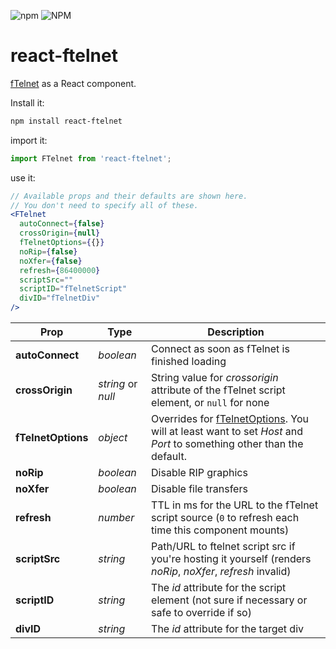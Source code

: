 ![npm](https://img.shields.io/npm/v/react-ftelnet?style=flat-square) ![NPM](https://img.shields.io/npm/l/react-ftelnet)

react-ftelnet
======

[fTelnet](https://github.com/rickparrish/fTelnet) as a React component.

Install it:

```sh
npm install react-ftelnet
```

import it:

```js
import FTelnet from 'react-ftelnet';
```

use it:

```jsx
// Available props and their defaults are shown here.
// You don't need to specify all of these.
<FTelnet
  autoConnect={false}
  crossOrigin={null}
  fTelnetOptions={{}}
  noRip={false}
  noXfer={false}
  refresh={86400000}
  scriptSrc=""
  scriptID="fTelnetScript"
  divID="fTelnetDiv"
/>
```

| Prop | Type | Description |
|------|------|-------------|
| **autoConnect** | *boolean* | Connect as soon as fTelnet is finished loading |
| **crossOrigin** | *string* or *null* | String value for *crossorigin* attribute of the fTelnet script element, or ```null``` for none |
| **fTelnetOptions** | *object* | Overrides for [fTelnetOptions](https://github.com/rickparrish/fTelnet/blob/master/source/ftelnetclient/fTelnetOptions.ts). You will at least want to set *Host* and *Port* to something other than the default. |
| **noRip** | *boolean* | Disable RIP graphics |
| **noXfer** | *boolean* | Disable file transfers |
| **refresh** | *number* | TTL in ms for the URL to the fTelnet script source (```0``` to refresh each time this component mounts) |
| **scriptSrc** | *string* | Path/URL to ftelnet script src if you're hosting it yourself (renders *noRip*, *noXfer*, *refresh* invalid) |
| **scriptID** | *string* | The *id* attribute for the script element (not sure if necessary or safe to override if so) |
| **divID** | *string* | The *id* attribute for the target div |
